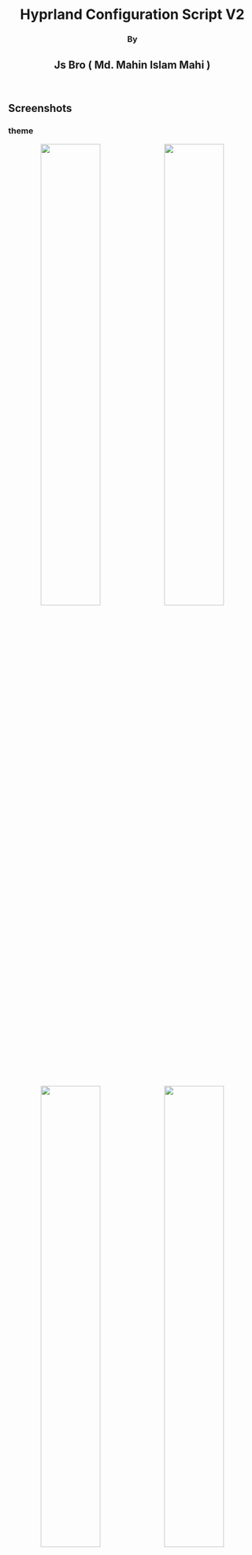 <h1 align="center">Hyprland Configuration Script V2</h1>
<h3 align="center">By</h3>
<h2 align="center">Js Bro ( Md. Mahin Islam Mahi )</h2>
<br>

## Screenshots
### theme
<p align="center">
   <img aligh="center" width="49%" src="https://github.com/me-js-bro/Screen-Shots/blob/main/hyprconf/theme/1.png?raw=true" />
   <img aligh="center" width="49%" src="https://github.com/me-js-bro/Screen-Shots/blob/main/hyprconf/theme/2.png?raw=true" /> <br>

   <img aligh="center" width="49%" src="https://github.com/me-js-bro/Screen-Shots/blob/main/hyprconf/theme/3.png?raw=true" />
   <img aligh="center" width="49%" src="https://github.com/me-js-bro/Screen-Shots/blob/main/hyprconf/theme/4.png?raw=true" />
</p> <br>

### menu
<p align="center">
   <img aligh="center" width="49%" src="https://github.com/me-js-bro/Screen-Shots/blob/main/hyprconf/menu/1.png?raw=true" />
   <img aligh="center" width="49%" src="https://github.com/me-js-bro/Screen-Shots/blob/main/hyprconf/menu/2.png?raw=true" /> <br>

   <img aligh="center" width="99%" src="https://github.com/me-js-bro/Screen-Shots/blob/main/hyprconf/menu/3.png?raw=true" />
</p> <br>

### power menu
<p align="center">
   <img aligh="center" width="49%" src="https://github.com/me-js-bro/Screen-Shots/blob/main/hyprconf/power/1.png?raw=true" />
   <img aligh="center" width="49%" src="https://github.com/me-js-bro/Screen-Shots/blob/main/hyprconf/power/2.png?raw=true" /> <br>
</p> <br>

### wallpaper
<p align="center">
   <img aligh="center" width="49%" src="https://github.com/me-js-bro/Screen-Shots/blob/main/hyprconf/wallpaper/1.png?raw=true" />
   <img aligh="center" width="49%" src="https://github.com/me-js-bro/Screen-Shots/blob/main/hyprconf/wallpaper/2.png?raw=true" /> <br>

   <img aligh="center" width="99%" src="https://github.com/me-js-bro/Screen-Shots/blob/main/hyprconf/wallpaper/3.png?raw=true" />
</p> <br>

#### lock screen
<p align="center">
   <img aligh="center" width="99%" src="https://github.com/me-js-bro/Screen-Shots/blob/main/hyprconf/lock.png?raw=true" />
</p>

<br>

## Whats new?
- <h4>Switched from Wlogout to Rofi power menu</h4>
- <h4>Switched from Kitty terminal to Alacritty</h4>
- <h4>Now main wallpapers are also dynamic, ( different for light and dark mode )</h4>
- <h4>Startup sound</h4>
- <h4>System Update notification with a sound</h4>
- <h4>Change theme for Rofi Wallpaper select menu</h4>
- <h4>Change theme for Rofi App launcher menu</h4>
- <h4>Change theme for Rofi Power Menu</h4>
- <h4>Moved from Swaylock to Hyprlock </h4>
- <h4>A script ( setup.sh ) to set this configuration automaticly</h4>
- <h4>Working on more features...</h4>
<br>

## Features
- <h4>Dynamic Wallpaper changing script</h4>
- <h4>Change colors according to the changed wallpaper (pywal)</h4>
- <h4>Light and Dark Mode</h4>
- <h4>Select and Open apps using Rofi</h4>
- <h4>Gorgeous looking Waybar styles</h4>
- <h4>Rofi app launcher styles</h4>
- <h4>Rofi power menu</h4>
- <h4>Opening some web pages as single tab</h4>
- <h4>Locking with Hyprlock</h4>
- <h4>Set your user image in Hyprlock ( a script to set your user image )</h4>
- <h4>Switch wallpaper engine between swww and Hyprpaper</h4>
<br>


## Some Questions

If you run the <b>start.sh</b> script, it will automaticly detect your distro ( arch / fedora / openSuse ). And it will ask you some questions. Just check the Screenshot bellow.
<img align="center" width="99%" src="https://github.com/me-js-bro/Screen-Shots/blob/main/hyprconf/prompt.jpg?raw=true" />
<br>

## Configure for OpenBangla-Keyboard ( to write in bangla )

If you choose to install and setup the OpenBangla-Keyboard, then you need to follow some steps to add the keyboard in fcitx5. Just follow the instructions bellow.

- Right click on this keyboard icon in you waybar.
<img src="https://github.com/me-js-bro/Screen-Shots/blob/main/openbangla/step-1.jpg?raw=true" />

- Search for "openbangla" and select the keyboard
<img src="https://github.com/me-js-bro/Screen-Shots/blob/main/openbangla/step-2.jpg?raw=true" />

- Now add the keyboard by clicking the 'right aero' icon and click on apply.
<img src="https://github.com/me-js-bro/Screen-Shots/blob/main/openbangla/step-3.jpg?raw=true" />

- Now you can switch keyboard using `CTRL + Space`

<br>

## Installation
### Direct Installation
You can now easily install the config directly without cloning the repository. Just copy and paste the command bellow in your terminal and run it. Before that, make sure to install `curl`. Install it using pacman, dnf or zypper.

   ```
   bash <(curl -s https://raw.githubusercontent.com/me-js-bro/hyprconf-install/main/direct_run.sh)
   ```
### Manusally Installation

- Clone this repository:
   ```
   git clone --depth=1 https://github.com/me-js-bro/hyprconf-install.git
   ```

- Now cd into hyprconf-install directory and run this command.:
   ```
   cd ~/hyprconf-install
   chmod +x start.sh
   ./start.sh
   ```
Hurrah! Now select Hyprland from your login manager, login to your Hyprland and enjoy it.

<br>

## Keyboard Shortcuts

### Hyprland Keybinds

The `SUPER` button is the `Windows` button in your keyboard.

| Function                        | Keybind                     | Action                                       |
|---------------------------------|-----------------------------|----------------------------------------------|
| Change Wallpaper                | `SUPER` + `W`               | Change desktop wallpaper                     |
|                                 | `SUPER` + `SHIFT` + `W`     | Select wallpaper, style 1                    |
|                                 | `SUPER` + `ALT` + `SHIFT` + `W` | Select wallpaper, style 2                |
| Change Wallpaper Engine         | `SUPER` + `ALT` + `E`       | Switch engine between swww and hyprpaper     |
| Screenshot                      | `PRINT`                     | Take a screenshot                            |
| Key Binds Help                  | `SUPER` + `SHIFT` + `h`     | Display keybinds help                        |
| Open Terminal                   | `SUPER` + `Return`          | Open terminal (Alacritty)                    |
| Kill Active Window              | `SUPER` + `Q`               | Close active window                          |
| Exit Window Manager             | `SUPER` + `SHIFT` + `M`     | Exit window manager                          |
| Open File Manager               | `SUPER` + `E`               | Open file manager                            |
| Toggle Floating Window          | `SUPER` + `V`               | Toggle floating state of active window       |
| Fullscreen Toggle               | `SUPER` + `f`               | Toggle fullscreen of active window           |
| Open Application Menu           | `SUPER` + `D`               | Open application menu                        |
|                                 | `SUPER` + `ALT` + `D`       | Open theme selector rofi menu                |
| Clipboard Manager               | `SUPER` + `ALT` + `c`       | Manage clipboard contents (clear or view)    |
| Clipboard Wipe                  | `SUPER` + `ALT` + `w`       | Clear clipboard contents                     |
| Emoji Selector                  | `SUPER` + `SHIFT` + `D`     | Open emoji selector                          |
| Shutdown/Restart Menu           | `SUPER` + `x`               | Open power menu                   |
| Change Power Menu Theme         | `SUPER` + `ALT` + `x`       | Change power menu theme                      |
| Open Code Editor                | `SUPER` + `c`               | Open code editor                             |
| Open Web Browsers               | `SUPER` + `b`               | Open preferred web browsers                  |
| Open Web Browsers               | `SUPER` + `SHIFT` + `b`     | Open secondary web browser                   |
| Switch Window                   | `SUPER` + `Tab`             | Open rofi to switch between windows          |
| Hide/Unhide Waybar              | `CONTROL` + `ESCAPE`        | Hide and unhide status bar (waybar)          |
| Lock Screen                     | `SUPER` + `SHIFT` + `l`     | Lock the screen   (Hyprlock)                 |
| Toggle Dark/Light Theme         | `SUPER` + `ALT` + `l`      | Toggle between dark and light themes         |
| Adjust Waybar Layout            | `SUPER` + `CTRL` + `w`      | Adjust waybar layout                         |
| Edit Dotfiles                   | `SUPER` + `CTRL` + `e`      | Edit dotfiles                                |
| Open Shell Script               | `SUPER` + `ALT` + `b`       | Open theme selector for  shell script   (bash/zsh)  |
| Open Apps (Custom)              | `SUPER` + `SHIFT` + `f`     | Open Facebook                                |
|                                 | `SUPER` + `SHIFT` + `y`     | Open YouTube                                 |
|                                 | `SUPER` + `SHIFT` + `a`     | Open WhatsApp                                |
|                                 | `SUPER` + `CTRL` + `a`      | Open ChatGPT                                 |
|                                 | `SUPER` + `SHIFT` + `g`     | Open GitHub                                  |
|                                 | `SUPER` + `SHIFT` + `p`     | Open Photopea|
| Audio Control                   | `F9`                        | Toggle audio mute                            |
|                                 | `F10`                       | Decrease volume                              |
|                                 | `F11`                       | Increase volume                              |
| Move Focus (Arrow Keys)         | `SUPER` + `l`               | Move focus right                             |
|                                 | `SUPER` + `h`               | Move focus left                              |
|                                 | `SUPER` + `k`               | Move focus up                                |
|                                 | `SUPER` + `j`               | Move focus down                              |
| Move Window (Arrow Keys)        | `SUPER` + `CONTROL` + `h`   | Move window left                             |
|                                 | `SUPER` + `CONTROL` + `l`   | Move window right                            |
|                                 | `SUPER` + `CONTROL` + `k`   | Move window up                               |
|                                 | `SUPER` + `CONTROL` + `j`   | Move window down                             |
| Switch Workspaces               | `SUPER` + `[0-9]`           | Switch to workspace `[0-9]`                  |
| Move Window to Workspace        | `SUPER` + `SHIFT` + `[0-9]` | Move active window to workspace `[0-9]`      |
| Move Window Silently to Workspace | `SUPER` + `ALT` + `[0-9]` | Move window silently to workspace `[0-9]`    |
| Scroll through Workspaces       | `SUPER` + `mouse_down`      | Scroll to next workspace                     |
|                                 | `SUPER` + `mouse_up`        | Scroll to previous workspace                 |
| Move/Resize Window              | `SUPER` + `LMB/RMB`         | Drag to move or resize window                |

### You can also check Keybinds after you installed the script. Just press `SUPER + Shift + H`. It will launch a pop up with all the keybindings.

## Contribute.
<h4>
If you want to add your ideas in this project, just do some steps.
</h4>

1) Fork this repository. Make sure to uncheck the `Copy the main branch only`. This will also copy other branches ( if available ).
2) Now clone the forked repository in you machine. <br> Example command:
```
git clone --depth=1 https://github.com/your_user_name/hyprconf.git
```
3) Create a branch by your user_name. <br> Example command:
```
git checkout -b your_user_name
```
4) Now add your ideas and commit to github. <br> Make sure to commit with a detailed test message. For example:
```
git commit -m "fix: Fixed a but in the "example.sh script"
```

```
git commit -m "add: Added this feature. This will happen if the user do this."
```

```
git commit -m "delete: Deleted this. It was creating this example problem"
```
4) While pushing the new commits, make sure to push it to your branch. <br> For example:
```
git push origin your_branch_name
```
5) Now you can create a pull request in the main repository.<br> But make sure to create the pull request in the `development` branch, no the `main` branch.

### Thats all about contributing.
## Reference
#### I would like to thank [JaKooLit](https://github.com/JaKooLit). I was inspired from his Hyprland installation scripts and prepared my script. I took and modified some of his scripts and used here.
